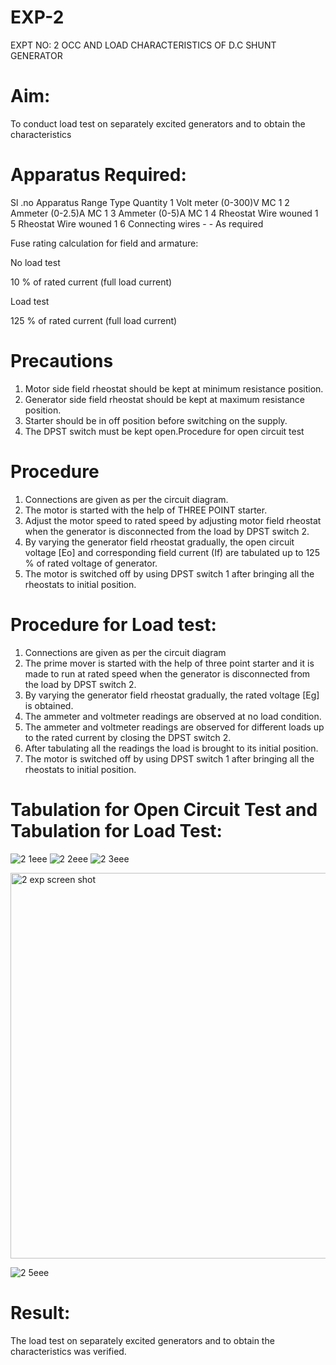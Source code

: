 # EXP-2
EXPT NO: 2 OCC AND LOAD CHARACTERISTICS OF D.C SHUNT GENERATOR

# Aim:
To conduct load test on separately excited generators and to obtain the characteristics

# Apparatus Required:

Sl .no	Apparatus	Range	Type	Quantity
1	Volt meter	(0-300)V	MC	1
2	Ammeter	(0-2.5)A	MC	1
3	Ammeter	(0-5)A	MC	1
4	Rheostat		Wire wouned	1
5	Rheostat		Wire wouned	1
6	Connecting wires	-	-	As required

Fuse rating calculation for field and armature:

No load test

10 % of rated current (full load current)

Load test

125 % of rated current (full load current)

# Precautions

1.   Motor side field rheostat should be kept at minimum resistance position.
2.   Generator side field rheostat should be kept at maximum resistance position.
3.   Starter should be in off position before switching on the supply.
4.   The DPST switch must be kept open.Procedure for open circuit test
# Procedure
1.   Connections are given as per the circuit diagram.
2.   The motor is started with the help of THREE POINT starter.
3.   Adjust the motor speed to rated speed by adjusting motor field rheostat when the generator is disconnected from the load by DPST switch 2.
4.   By  varying  the  generator  field  rheostat  gradually,  the  open  circuit  voltage  [Eo]  and corresponding field current (If) are tabulated up to 125 % of rated voltage of generator.
5.   The motor is switched off by using DPST switch 1 after bringing all the rheostats to initial position.

# Procedure for Load test:

1.   Connections are given as per the circuit diagram
2.   The prime mover is started with the help of three point starter and it is made to run at rated speed when the generator is disconnected from the load by DPST switch 2.
3.   By varying the generator field rheostat gradually, the rated voltage [Eg] is obtained.
4.   The ammeter and voltmeter readings are observed at no load condition.
5.   The ammeter and voltmeter readings are observed for different loads up to the rated current by closing the DPST switch 2.
6.   After tabulating all the readings the load is brought to its initial position.
7.   The motor is switched off by using DPST switch 1 after bringing all the rheostats to initial position.

# Tabulation for Open Circuit Test and Tabulation for Load Test:
![2 1eee](https://github.com/user-attachments/assets/6a1e6753-d67d-418b-a93c-f6b24d4e34e8)
![2 2eee](https://github.com/user-attachments/assets/99844809-bdf6-4687-a4e5-203b732707ac)
![2 3eee](https://github.com/user-attachments/assets/7ba0575b-4e18-42cc-b7d9-05c16a960720)


<img width="728" height="617" alt="2 exp screen shot" src="https://github.com/user-attachments/assets/dd453fbc-f584-47b5-8238-f1c9e9589fa8" />


![2 5eee](https://github.com/user-attachments/assets/3bcbc9eb-8896-42fa-bce0-690f0ab89b96)




 
# Result:
The load test on separately excited generators and to obtain the characteristics was verified.
